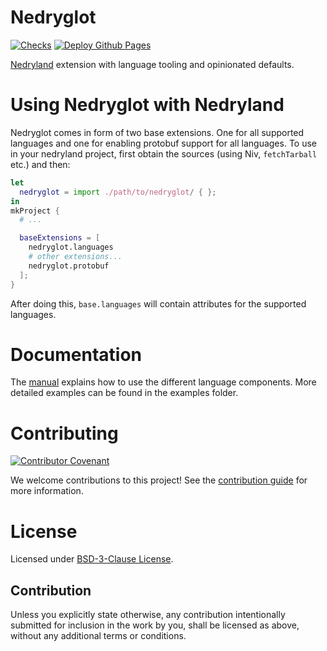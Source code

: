 # Nedryglot

[![Checks](https://github.com/goodbyekansas/nedryglot/actions/workflows/ci.yaml/badge.svg)](https://github.com/goodbyekansas/nedryglot/actions/workflows/ci.yaml)
[![Deploy Github Pages](https://github.com/goodbyekansas/nedryglot/actions/workflows/deploy-book.yml/badge.svg)](https://github.com/goodbyekansas/nedryglot/actions/workflows/deploy-book.yml)

[Nedryland](https://github.com/goodbyekansas/nedryland) extension with language tooling and opinionated defaults.

# Using Nedryglot with Nedryland
Nedryglot comes in form of two base extensions. One for all supported
languages and one for enabling protobuf support for all languages. To
use in your nedryland project, first obtain the sources (using Niv,
`fetchTarball` etc.) and then:

```nix
let
  nedryglot = import ./path/to/nedryglot/ { };
in
mkProject {
  # ...

  baseExtensions = [
    nedryglot.languages
    # other extensions...
    nedryglot.protobuf
  ];
}
```

After doing this, `base.languages` will contain attributes for the
supported languages.

# Documentation
The [manual](https://goodbyekansas.github.io/nedryglot) explains how to use the different
language components. More detailed examples can be found in the examples folder.

# Contributing

[![Contributor Covenant](https://img.shields.io/badge/Contributor%20Covenant-2.1-4baaaa.svg)](CODE_OF_CONDUCT.md)

We welcome contributions to this project! See the [contribution guide](CONTRIBUTING.md)
for more information.

# License

Licensed under
[BSD-3-Clause License](https://github.com/goodbyekansas/opensource-template/blob/main/LICENSE).

## Contribution

Unless you explicitly state otherwise, any contribution intentionally submitted for
inclusion in the work by you, shall be licensed as above, without any additional terms or
conditions.
